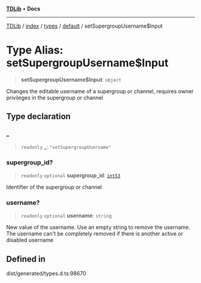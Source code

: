 [**TDLib**](../../../../../../README.md) • **Docs**

***

[TDLib](../../../../../../modules.md) / [index](../../../../../README.md) / [types](../../../README.md) / [default](../README.md) / setSupergroupUsername$Input

# Type Alias: setSupergroupUsername$Input

> **setSupergroupUsername$Input**: `object`

Changes the editable username of a supergroup or channel, requires owner privileges in the supergroup or channel

## Type declaration

### \_

> `readonly` **\_**: `"setSupergroupUsername"`

### supergroup\_id?

> `readonly` `optional` **supergroup\_id**: [`int53`](int53.md)

Identifier of the supergroup or channel

### username?

> `readonly` `optional` **username**: `string`

New value of the username. Use an empty string to remove the username. The username can't be completely removed if there is another active or disabled username

## Defined in

dist/generated/types.d.ts:98670
